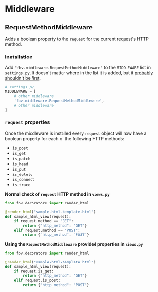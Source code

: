 # Middleware

## RequestMethodMiddleware

Adds a boolean property to the `request` for the current request's HTTP method.

### Installation

Add `"fbv.middleware.RequestMethodMiddleware"` to the `MIDDLEWARE` list in `settings.py`. It doesn't matter where in the list it is added, but it [probably shouldn't be first](https://docs.djangoproject.com/en/stable/ref/middleware/#middleware-ordering).

```python
# settings.py
MIDDLEWARE = [
    # other middleware
    'fbv.middleware.RequestMethodMiddleware',
    # other middleware
]
```

### `request` properties

Once the middleware is installed every `request` object will now have a boolean property for each of the following HTTP methods:

- `is_post`
- `is_get`
- `is_patch`
- `is_head`
- `is_put`
- `is_delete`
- `is_connect`
- `is_trace`

**Normal check of `request` HTTP method in `views.py`**

```python
from fbv.decorators import render_html

@render_html("sample-html-template.html")
def sample_html_view(request):
    if request.method == "GET":
        return {"http_method": "GET"}
    elif request.method == "POST":
        return {"http_method": "POST"}
```

**Using the `RequestMethodMiddleware` provided properties in `views.py`**

```python
from fbv.decorators import render_html

@render_html("sample-html-template.html")
def sample_html_view(request):
    if request.is_get:
        return {"http_method": "GET"}
    elif request.is_post:
        return {"http_method": "POST"}
```
